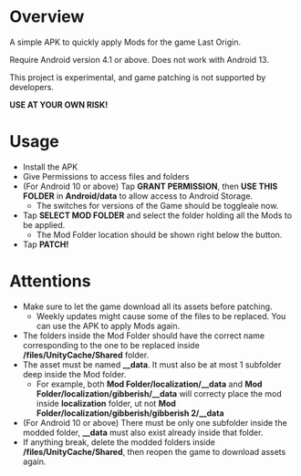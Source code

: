 # Overview 
A simple APK to quickly apply Mods for the game Last Origin.

Require Android version 4.1 or above. Does not work with Android 13.

This project is experimental, and game patching is not supported by developers. 

**USE AT YOUR OWN RISK!**
# Usage
* Install the APK
* Give Permissions to access files and folders
* (For Android 10 or above) Tap **GRANT PERMISSION**, then **USE THIS FOLDER** in **Android/data** to allow access to Android Storage. 
  * The switches for versions of the Game should be toggleale now.
* Tap **SELECT MOD FOLDER** and select the folder holding all the Mods to be applied. 
  * The Mod Folder location should be shown right below the button.
* Tap **PATCH!**
# Attentions
* Make sure to let the game download all its assets before patching.
  * Weekly updates might cause some of the files to be replaced. You can use the APK to apply Mods again.
* The folders inside the Mod Folder should have the correct name corresponding to the one to be replaced inside **/files/UnityCache/Shared** folder.
* The asset must be named **__data**. It must also be at most 1 subfolder deep inside the Mod folder.
  * For example, both **Mod Folder/localization/__data** and **Mod Folder/localization/gibberish/__data** will correcty place the mod inside **localization** folder, ut not **Mod Folder/localization/gibberish/gibberish 2/__data**
* (For Android 10 or above) There must be only one subfolder inside the modded folder, **__data** must also exist already inside that folder.
* If anything break, delete the modded folders inside **/files/UnityCache/Shared**, then reopen the game to download assets again.